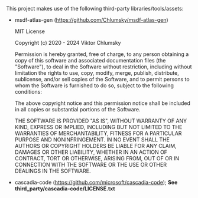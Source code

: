 This project makes use of the following third-party libraries/tools/assets:
- msdf-atlas-gen (https://github.com/Chlumsky/msdf-atlas-gen)
    
    MIT License

    Copyright (c) 2020 - 2024 Viktor Chlumsky

    Permission is hereby granted, free of charge, to any person obtaining a copy
    of this software and associated documentation files (the "Software"), to deal
    in the Software without restriction, including without limitation the rights
    to use, copy, modify, merge, publish, distribute, sublicense, and/or sell
    copies of the Software, and to permit persons to whom the Software is
    furnished to do so, subject to the following conditions:

    The above copyright notice and this permission notice shall be included in all
    copies or substantial portions of the Software.

    THE SOFTWARE IS PROVIDED "AS IS", WITHOUT WARRANTY OF ANY KIND, EXPRESS OR
    IMPLIED, INCLUDING BUT NOT LIMITED TO THE WARRANTIES OF MERCHANTABILITY,
    FITNESS FOR A PARTICULAR PURPOSE AND NONINFRINGEMENT. IN NO EVENT SHALL THE
    AUTHORS OR COPYRIGHT HOLDERS BE LIABLE FOR ANY CLAIM, DAMAGES OR OTHER
    LIABILITY, WHETHER IN AN ACTION OF CONTRACT, TORT OR OTHERWISE, ARISING FROM,
    OUT OF OR IN CONNECTION WITH THE SOFTWARE OR THE USE OR OTHER DEALINGS IN THE
    SOFTWARE.
- cascadia-code (https://github.com/microsoft/cascadia-code); **See third_party/cascadia-code/LICENSE.txt**